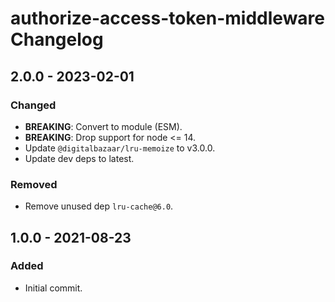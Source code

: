 # authorize-access-token-middleware Changelog

## 2.0.0 - 2023-02-01

### Changed
- **BREAKING**: Convert to module (ESM).
- **BREAKING**: Drop support for node <= 14.
- Update `@digitalbazaar/lru-memoize` to v3.0.0.
- Update dev deps to latest.

### Removed
- Remove unused dep `lru-cache@6.0`.

## 1.0.0 - 2021-08-23

### Added
- Initial commit.
